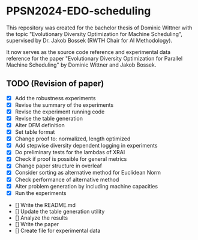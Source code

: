# PPSN2024-EDO-scheduling

This repository was created for the bachelor thesis of Dominic Wittner with the topic "Evolutionary Diversity Optimization for Machine Scheduling", supervised by Dr. Jakob Bossek (RWTH Chair for AI Methodology).

It now serves as the source code reference and experimental data reference for the paper "Evolutionary Diversity Optimization for Parallel Machine Scheduling" by Dominic Wittner and Jakob Bossek.

## TODO (Revision of paper)

- [X] Add the robustness experiments
- [X] Revise the summary of the experiments
- [X] Revise the experiment running code
- [X] Revise the table generation
- [X] Alter DFM definition
- [X] Set table format
- [X] Change proof to: normalized, length optimized
- [X] Add stepwise diversity dependent logging in experiments
- [X] Do preliminary tests for the lambdas of XRAI
- [X] Check if proof is possible for general metrics
- [X] Change paper structure in overleaf
- [X] Consider sorting as alternative method for Euclidean Norm
- [X] Check performance of alternative method
- [X] Alter problem generation by including machine capacities
- [X] Run the experiments
- [] Write the README.md
- [] Update the table generation utility
- [] Analyze the results
- [] Write the paper
- [] Create file for experimental data